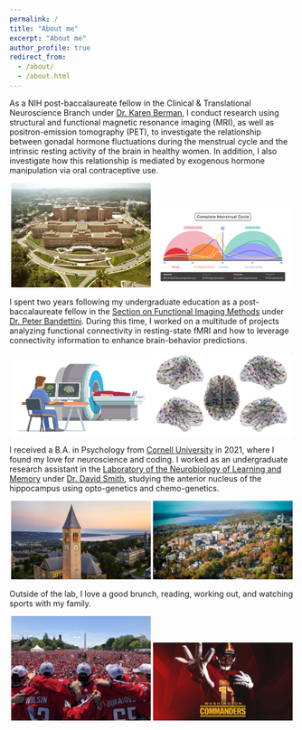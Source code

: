 ```yaml
---
permalink: /
title: "About me"
excerpt: "About me"
author_profile: true
redirect_from: 
  - /about/
  - /about.html
---
```


As a NIH post-baccalaureate fellow in the Clinical & Translational Neuroscience Branch under [Dr. Karen Berman](https://www.nimh.nih.gov/research/research-conducted-at-nimh/principal-investigators/karen-berman), I conduct research using structural and functional magnetic resonance imaging (MRI), as well as positron-emission tomography (PET), to investigate the relationship between gonadal hormone fluctuations during the menstrual cycle and the intrinsic resting activity of the brain in healthy women. In addition, I also investigate how this relationship is mediated by exogenous hormone manipulation via oral contraceptive use. 

<p align="center">
  <img src="../images/NIH_Clinical_Research_Center_aerial.jpg" width="49%" />
  <img src="../images/mc_phases.png" width="49%" />
</p>

I spent two years following my undergraduate education as a post-baccalaureate fellow in the [Section on Functional Imaging Methods](https://fim.nimh.nih.gov/) under [Dr. Peter Bandettini](https://www.nimh.nih.gov/research/research-conducted-at-nimh/principal-investigators/peter-bandettini). During this time, I worked on a multitude of projects analyzing functional connectivity in resting-state fMRI and how to leverage connectivity information to enhance brain-behavior predictions. 

<p align="center">
  <img src="../images/scan.png" width="49%" />
  <img src="../images/nbs_big.png" width="49%" />
</p>

I received a B.A. in Psychology from  [Cornell University](https://www.cornell.edu/) in 2021, where I found my love for neuroscience and coding. I worked as an undergraduate research assistant in the [Laboratory of the Neurobiology of Learning and Memory](https://blogs.cornell.edu/davidsmithlab/) under [Dr. David Smith](https://psychology.cornell.edu/david-m-smith), studying the anterior nucleus of the hippocampus using opto-genetics and chemo-genetics. 

<p align="center">
  <img src="../images/Cornell-University-Ithaca-NY-1024x576.jpg" width="49%" />
  <img src="../images/ithaca.jpg" width="49%" />
</p>

Outside of the lab, I love a good brunch, reading, working out, and watching sports with my family. 
<p align="center">
  <img src="../images/caps.jpg_large" width="49%" />
  <img src="../images/terry.webp" width="49%" />
</p>